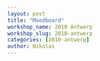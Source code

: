 ```yaml
---
layout: post
title: "Moodboard"
workshop_name: 2010 Antwerp
workshop_slug: 2010-antwerp
categories: [2010-antwerp]
author: Nikolas 
---
```

<object width="480" height="295"><param name="movie" value="http://www.youtube.com/v/C2ogcA9aF84&hl=en_US&fs=1&"></param><param name="allowFullScreen" value="true"></param><param name="allowscriptaccess" value="always"></param><embed src="http://www.youtube.com/v/C2ogcA9aF84&hl=en_US&fs=1&" type="application/x-shockwave-flash" allowscriptaccess="always" allowfullscreen="true" width="480" height="295"></embed></object>
